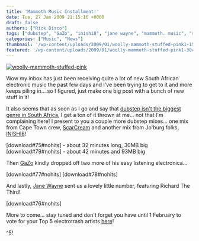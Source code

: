 ```yaml
---
title: 'Mammoth Music Installment!'
date: Tue, 27 Jan 2009 21:15:16 +0000
draft: false
authors: ["Rick Disco"]
tags: ["dubstep", "GaZo", "inishi8", "jane wayne", "mammoth. music", "richard the third", "scarcream"]
categories: ["Music", "News"]
thumbnail: '/wp-content/uploads/2009/01/woolly-mammoth-stuffed-pink1-150x150.jpg'
featured: '/wp-content/uploads/2009/01/woolly-mammoth-stuffed-pink1-304x190.jpg'
---
```


[![woolly-mammoth-stuffed-pink](/wp-content/uploads/2009/01/woolly-mammoth-stuffed-pink-300x272.jpg "woolly-mammoth-stuffed-pink")](/wp-content/uploads/2009/01/woolly-mammoth-stuffed-pink.jpg)

Wow my inbox has just been receiving quite a lot of new South African electronic music the past few days and I've been trying to get to it and more keeps piling in... so I figured, just make one big post with a bunch of new stuff in it!

It also seems that as soon as I go and say that [dubstep isn't the biggest genre in South Africa](/2009/01/24/rub-a-dub-dub-step-with-scarcream/ "He went and said it!"), I get a ton of it thrown at me... not that I'm complaining here! I present to you a couple more dubstep mixes... one mix from Cape Town crew, [ScarCream](/artists/scarcream "ScarCream") and another mix from Jo'burg folks, [INISHI8](http://www.facebook.com/group.php?gid=4163682835 "INISHI8")!

\[download#75#nohits\] - about 32 minutes long, 30MB big \[download#79#nohits\] - about 42 minutes and 93MB big

Then [GaZo](/artists/gazo "GaZo Artist Profile") kindly dropped off two more of his easy listening electronica...

\[download#77#nohits\] \[download#78#nohits\]

And lastly, [Jane Wayne](/artists/jane-wayne "Jane Wayne") sent us a lovely little number, featuring Richard The Third!

\[download#76#nohits\]

More to come... stay tuned and don't forget you have until 1 February to vote for your Top 5 electrotrash artists [here](/2009/01/25/who-are-your-top-5-electrotrash-artists/ "Top 5 Artists?")!

^5!